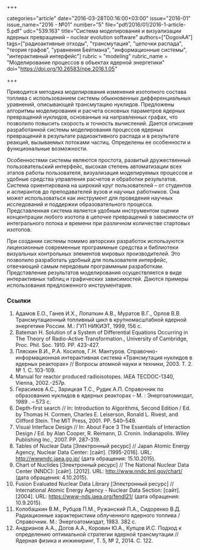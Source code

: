 +++

categories="article"
date="2016-03-28T00:16:00+03:00"
issue="2016-01"
issue_name="2016 - №01"
number="5"
file="pdf/2016/01/2016-1-article-5.pdf"
udc="539.163"
title="Cистема моделирования и визуализации ядерных превращений – nuclear evolution software"
authors=["DogovAA"]
tags=["радиоактивные отходы", "трансмутация", "цепочки распада", "теория графов", "уравнения Бейтмана", "информационные системы", "интерактивный интерфейс"]
rubric = "modeling"
rubric_name = "Моделирование процессов в объектах ядерной энергетики"
doi="https://doi.org/10.26583/npe.2016.1.05"

+++

Приводится методика моделирования изменения изотопного состава топлива с использованием системы обыкновенных дифференциальных уравнений, описывающей трансмутацию нуклидов. Предложены алгоритмы моделирования и расчета основных параметров ядерных превращений нуклидов, основанные на направленных графах, что позволило повысить скорость и точность вычислений. Дается описание разработанной системы моделирования процессов ядерных превращений в результате радиоактивного распада и в результате реакций, вызываемых потоками частиц. Определены ее особенности и функциональные возможности.

Особенностями системы являются простота, развитый дружественный пользовательский интерфейс, высокая степень автоматизации всех этапов работы пользователя, визуализация моделируемых процессов и удобные средства управления расчетов и обработки результатов. Система ориентирована на широкий круг пользователей – от студентов и аспирантов до преподавателей вузов и научных работников. Она может использоваться как инструмент для проведения научных исследований и поддержки образовательного процесса. Представленная система является удобным инструментом оценки концентрации любого изотопа в цепочке превращений в зависимости от интегрального потока и времени при различном количестве стартовых изотопов.

При создании системы помимо авторских разработок используются лицензионные современные программные средства и библиотеки визуальных контрольных элементов мировых производителей. Это позволило разработать удобный для пользователя интерфейс, отвечающий самым передовым программным разработкам. Представление результатов моделирования осуществляется в виде интерактивных таблиц и графических зависимостей. Даются примеры использования предложенного инструментария.

### Ссылки

1. Адамов Е.О., Ганев И.Х., Лопаткин А.В., Муратов В.Г., Орлов В.В. Трансмутационный топливный цикл в крупномасштабной ядерной энергетике России. М.: ГУП НИКИЭТ, 1999, 156 с.
2. Bateman H. Solution of a System of Differential Equations Occurring in The Theory of Radio-Active Transformation., University of Cambridge, Proc. Phil. Soc. 1910. PP. 423-427.
3. Пляскин В.И., Р.А. Косилов, Г.Н. Мантуров. Справочно-информационная интерактивная система «Трансмутация нуклидов в ядерных реакторах» // Вопросы атомной науки и техники, 2003. Т. 2. № 1. С. 103-109.
4. Manual for reactor produced radioisotopes. IAEA TECDOC-1340, Vienna, 2002.-257p.
5. Герасимов А.С., Зарицкая Т.С., Рудик А.П. Справочник по образованию нуклидов в ядерных реакторах – М. : Энергоатомиздат, 1989 . – 573 с.
6. Depth-first search // In: Introduction to Algorithms, Second Edition / Ed. by Thomas H. Cormen, Charles E. Leiserson, Ronald L. Rivest, and Clifford Stein. The MIT Press, 2001. PP. 540–549.
7. Visual Interface Design // In: About Face 3 The Essentials of Interaction Design / Ed. by Alan Cooper, R. Reimann, D. Cronin. Indianapolis. Wiley Publishing Inc., 2007. PP. 287-319.
8. Tables of Nuclear Data [Электронный ресурс] // Japan Atomic Energy Agency, Nuclear Data Center: [сайт]. [1995-2016]. URL: http://wwwndc.jaea.go.jp/ (дата обращения: 15.10.2015).
9. Chart of Nuclides [Электронный ресурс] // The National Nuclear Data Center (NNDC): [сайт]. [2012]. URL: http://www.nndc.bnl.gov/chart/ (дата обращения: 4.10.2015).
10. Fusion Evaluated Nuclear Data Library [Электронный ресурс] // International Atomic Energy Agency - Nuclear Data Section: [сайт]. [2004]. URL: https://www-nds.iaea.org/fendl21/ (дата обращения: 10.9.2015).
11. Колобашкин В.М., Рубцов П.М., Ружанский П.А., Сидоренко В.Д. Радиационные характеристики облученного ядерного топлива / Справочник. M.: Энергоатомиздат, 1983. 382 с.
12. Андрианов А.А., Догов А.А., Коровин Ю.А., Купцов И.С. Подход к определению оптимальной стратегии ядерной трансмутации // Ядерная физика и инжиниринг, Т. 5, № 2, 2014. С. 122.